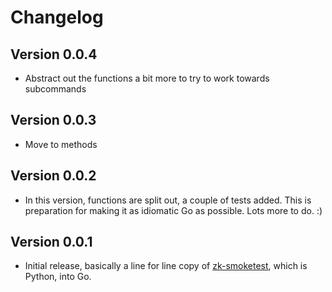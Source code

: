 # Changelog

## Version 0.0.4

* Abstract out the functions a bit more to try to work towards subcommands

## Version 0.0.3

* Move to methods

## Version 0.0.2

* In this version, functions are split out, a couple of tests added. This is preparation for making it as idiomatic Go as possible. Lots more to do. :)

## Version 0.0.1

* Initial release, basically a line for line copy of [zk-smoketest](https://github.com/phunt/zk-smoketest), which is Python, into Go.

